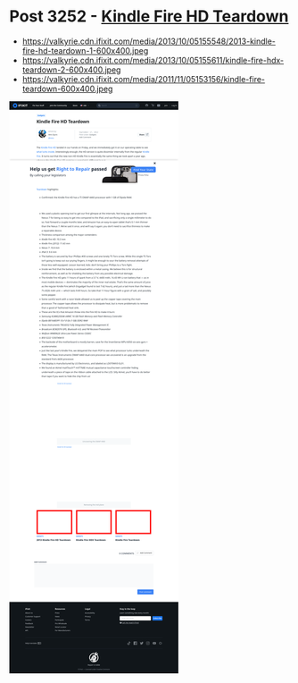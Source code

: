 # Post 3252 - [Kindle Fire HD Teardown](https://www.ifixit.com/News/3252/kindle-fire-hd-teardown)

- https://valkyrie.cdn.ifixit.com/media/2013/10/05155548/2013-kindle-fire-hd-teardown-1-600x400.jpeg
- https://valkyrie.cdn.ifixit.com/media/2013/10/05155611/kindle-fire-hdx-teardown-2-600x400.jpeg
- https://valkyrie.cdn.ifixit.com/media/2011/11/05153156/kindle-fire-teardown-600x400.jpeg

![screencap](screenshots/837bb92b-f9ef-4d12-a2be-bafee03fee5e.png)
